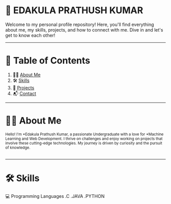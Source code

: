 # 🌟 EDAKULA PRATHUSH KUMAR
Welcome to my personal profile repository! Here, you'll find everything about me, my skills, projects, and how to connect with me. Dive in and let's get to know each other!

<hr>

# 📖 Table of Contents

<ol>
  <li> 🙋‍♂️ <a href="#about-me">About Me</a></li>
  <li> 🛠️ <a href="#skills">Skills</a></li>
  <li> 🚀 <a href="#Projects">Projects</a></li>
  <li> 📬 <a href=#"contact">Contact</a></li>
</ol>

<hr>


 # 🙋‍♂️ About Me
 
<small>Hello! I'm *Edakula Prathush Kumar, a passionate Undergraduate with a love for *Machine Learning and Web Development. I thrive on challenges and enjoy working on projects that involve these cutting-edge technologies. My journey is driven by curiosity and the pursuit of knowledge.</small>
<h2 id="about-me"About Me</h2>

<hr>

# 🛠️ Skills

💻 Programming Languages
.C
.JAVA
.PYTHON
   
 <h2 id="skills"Skills</h2>
 <h2 id="projects"Projects</h2>
 <h2 id="contact"Contact</h2>




